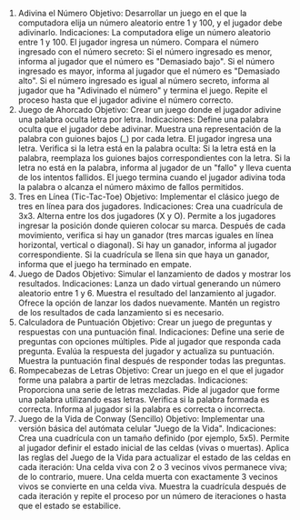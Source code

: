1. Adivina el Número
Objetivo: Desarrollar un juego en el que la computadora elija un número aleatorio entre 1 y 100, y el jugador debe adivinarlo.
Indicaciones:
La computadora elige un número aleatorio entre 1 y 100.
El jugador ingresa un número.
Compara el número ingresado con el número secreto:
Si el número ingresado es menor, informa al jugador que el número es "Demasiado bajo".
Si el número ingresado es mayor, informa al jugador que el número es "Demasiado alto".
Si el número ingresado es igual al número secreto, informa al jugador que ha "Adivinado el número" y termina el juego.
Repite el proceso hasta que el jugador adivine el número correcto.
2. Juego de Ahorcado
Objetivo: Crear un juego donde el jugador adivine una palabra oculta letra por letra.
Indicaciones:
Define una palabra oculta que el jugador debe adivinar.
Muestra una representación de la palabra con guiones bajos (_) por cada letra.
El jugador ingresa una letra.
Verifica si la letra está en la palabra oculta:
Si la letra está en la palabra, reemplaza los guiones bajos correspondientes con la letra.
Si la letra no está en la palabra, informa al jugador de un "fallo" y lleva cuenta de los intentos fallidos.
El juego termina cuando el jugador adivina toda la palabra o alcanza el número máximo de fallos permitidos.
3. Tres en Línea (Tic-Tac-Toe)
Objetivo: Implementar el clásico juego de tres en línea para dos jugadores.
Indicaciones:
Crea una cuadrícula de 3x3.
Alterna entre los dos jugadores (X y O).
Permite a los jugadores ingresar la posición donde quieren colocar su marca.
Después de cada movimiento, verifica si hay un ganador (tres marcas iguales en línea horizontal, vertical o diagonal).
Si hay un ganador, informa al jugador correspondiente.
Si la cuadrícula se llena sin que haya un ganador, informa que el juego ha terminado en empate.
4. Juego de Dados
Objetivo: Simular el lanzamiento de dados y mostrar los resultados.
Indicaciones:
Lanza un dado virtual generando un número aleatorio entre 1 y 6.
Muestra el resultado del lanzamiento al jugador.
Ofrece la opción de lanzar los dados nuevamente.
Mantén un registro de los resultados de cada lanzamiento si es necesario.
5. Calculadora de Puntuación
Objetivo: Crear un juego de preguntas y respuestas con una puntuación final.
Indicaciones:
Define una serie de preguntas con opciones múltiples.
Pide al jugador que responda cada pregunta.
Evalúa la respuesta del jugador y actualiza su puntuación.
Muestra la puntuación final después de responder todas las preguntas.
6. Rompecabezas de Letras
Objetivo: Crear un juego en el que el jugador forme una palabra a partir de letras mezcladas.
Indicaciones:
Proporciona una serie de letras mezcladas.
Pide al jugador que forme una palabra utilizando esas letras.
Verifica si la palabra formada es correcta.
Informa al jugador si la palabra es correcta o incorrecta.
7. Juego de la Vida de Conway (Sencillo)
Objetivo: Implementar una versión básica del autómata celular "Juego de la Vida".
Indicaciones:
Crea una cuadrícula con un tamaño definido (por ejemplo, 5x5).
Permite al jugador definir el estado inicial de las celdas (vivas o muertas).
Aplica las reglas del Juego de la Vida para actualizar el estado de las celdas en cada iteración:
Una celda viva con 2 o 3 vecinos vivos permanece viva; de lo contrario, muere.
Una celda muerta con exactamente 3 vecinos vivos se convierte en una celda viva.
Muestra la cuadrícula después de cada iteración y repite el proceso por un número de iteraciones o hasta que el estado se estabilice.

